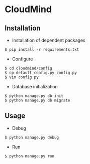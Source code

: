 # CloudMind
## Installation
 * Installation of dependent packages
 
 ```
 $ pip install -r requirements.txt 
 ```
 
 * Configure
 
 ```
 $ cd cloudmind/config
 $ cp default_config.py config.py 
 $ vim config.py 
 ```
 
 * Database initialization
 
 ```
 $ python manage.py db init
 $ python manage.py db migrate
 ```
 
## Usage

 * Debug
 
 ```
 $ python manage.py debug
 ```
 
 * Run
 
 ```
 $ python manage.py run
 ```
